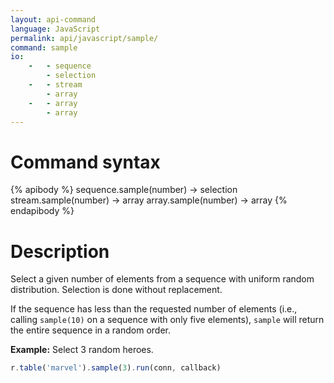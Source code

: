 ```yaml
---
layout: api-command
language: JavaScript
permalink: api/javascript/sample/
command: sample
io:
    -   - sequence
        - selection
    -   - stream
        - array
    -   - array
        - array
---
```


# Command syntax #

{% apibody %}
sequence.sample(number) &rarr; selection
stream.sample(number) &rarr; array
array.sample(number) &rarr; array
{% endapibody %}

# Description #

Select a given number of elements from a sequence with uniform random distribution. Selection is done without replacement.

If the sequence has less than the requested number of elements (i.e., calling `sample(10)` on a sequence with only five elements), `sample` will return the entire sequence in a random order.

__Example:__ Select 3 random heroes.

```javascript
r.table('marvel').sample(3).run(conn, callback)
```
